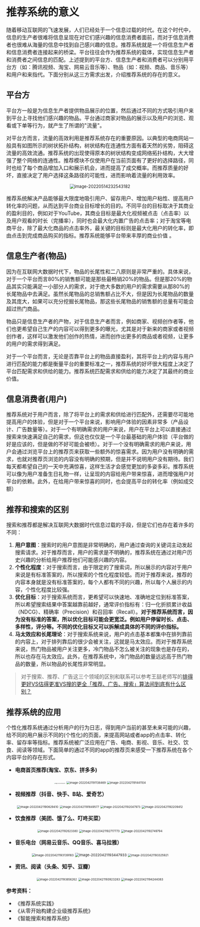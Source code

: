 # 推荐系统的意义

随着移动互联网的飞速发展，人们已经处于一个信息过载的时代。在这个时代中，信息的生产者很难将信息呈现在对它们感兴趣的信息消费者面前，而对于信息消费者也很难从海量的信息中找到自己感兴趣的信息。推荐系统就是一个将信息生产者和信息消费者连接起来的桥梁。平台往往会作为推荐系统的载体，实现信息生产者和消费者之间信息的匹配。上述提到的平台方、信息生产者和消费者可以分别用平台方（如：腾讯视频、淘宝、网易云音乐等）、物品（如：视频、商品、音乐等）和用户和来指代。下面分别从这三方需求出发，介绍推荐系统的存在的意义。


## 平台方

平台方一般是为信息生产者提供物品展示的位置，然后通过不同的方式吸引用户来到平台上寻找他们感兴趣的物品。平台通过商家对物品的展示以及用户的浏览、观看或下单等行为，就产生了所谓的"流量"。

对平台方而言，流量的高效利用是推荐系统存在的重要原因。以典型的电商网站一般具有如图所示的树状拓扑结构，树状结构在连通性方面有着天然的劣势，阻碍这流量的高效流通。推荐系统的出现使得原本的树状结构变成网络拓扑结构，大大增强了整个网络的连通性。推荐模块不仅使用户在当前页面有了更好的选择路径，同时也给了每个商品增加入口和展示机会，进而提高了成交概率。而推荐质量的好坏，直接决定了用户选择这条路径的可能性，进而影响着流量的利用效率。

<div align=center>
<img src="https://typoraimg-1252051831.cos.ap-guangzhou.myqcloud.com/image-20220514232543182.png" alt="image-20220514232543182" style="zoom: 80%;" />
</div>

推荐系统解决产品能够最大限度地吸引用户、留存用户、增加用户粘性、提高用户转化率的问题，从而达到平台商业目标增长的目的。不同平台的目标取决于其商业的盈利目的，例如对于YouTube，其商业目标是最大化视频被点击（点击率）以及用户观看的时长（完播率），同时也会最大化内置广告的点击率；对于淘宝等电商平台，除了最大化商品的点击率外，最关键的目标则是最大化用户的转化率，即由点击到完成商品购买的指标。推荐系统能够平台带来丰厚的商业价值 。


## 信息生产者(物品)

因为在互联网大数据时代下，物品的长尾性和二八原则是非常严重的。具体来说，对于一个平台而言80%的销售额可能是那些最畅销20%的物品。但是那20%的物品其实只能满足一小部分人的需求，对于绝大多数的用户的需求需要从那80%的长尾物品中去满足。虽然长尾物品的总销售额占比不大，但是因为长尾物品的数量及其庞大，如果可以充分挖掘长尾物品，那这些长尾物品的销售额的总量有可能会超过热门商品。

物品只是信息生产者的产物，对于信息生产者而言，例如商家、视频创作者等，他们也更希望自己生产的内容可以得到更多的曝光，尤其是对于新来的商家或者视频创作者，这样可以激发他们创作的热情，进而创作出更多的商品或者视频，让更多的用户的需求得到满足。

对于一个平台而言，无论是否靠平台上的物品直接盈利，其将平台上的内容与用户进行匹配的能力都是衡量平台的重要标准之一，推荐系统的好坏很大程度上决定了平台匹配需求和供给的能力。推荐系统匹配需求和供给的能力决定了其最终的商业价值。


## 信息消费者(用户)

推荐系统对于用户而言，除了将平台上的需求和供给进行匹配外，还需要尽可能地提高用户的体验，但是对于一个平台来说，影响用户体验的因素非常多（产品设计、广告数量等）。对于一个有明确需求的用户来说，用户在平台上可以直接通过搜索来快速满足自己的需求，但这也仅仅是一个平台最基础的用户体验（平台做的好是应该的，但是做的不好可能会被喷）。对于一个没有明确需求的用户来说，用户会通过浏览平台上的推荐页来获取一些额外的惊喜需求。因为用户没有明确的需求，也就对推荐页浏览的内容没有明确的预期，但是并不说明用户没有期待。我们每天都希望自己的一天中充满惊喜，这样生活才会感觉更加的多姿多彩。推荐系统可以像为用户准备生日礼物一样，让呈现的内容给用户带来惊喜，进而增强用户对平台的依赖。此外，在给用户带来惊喜的同时，也会提高平台的转化率（例如成交额）


## 推荐和搜索的区别

搜索和推荐都是解决互联网大数据时代信息过载的手段，但是它们也存在着许多的不同：
1. **用户意图**：搜索时的用户意图是非常明确的，用户通过查询的关键词主动发起搜索请求。对于推荐而言，用户的需求是不明确的，推荐系统在通过对用户历史兴趣的分析给用户推荐他们可能感兴趣的内容。
2. **个性化程度**：对于搜索而言，由于限定的了搜索词，所以展示的内容对于用户来说是有标准答案的，所以搜索的个性化程度较低。而对于推荐来说，推荐的内容本身就是没有标准答案的，每个人都有不同的兴趣，所以每个人展示的内容，个性化程度比较强。
3. **优化目标**：对于搜索系统而言，更希望可以快速地、准确地定位到标准答案，所以希望搜索结果中答案越靠前越好，通常评价指标有：归一化折损累计收益（NDCG）、精确率（Precision）和召回率（Recall）。**对于推荐系统而言，因为没有标准的答案，所以优化目标可能会更宽泛。例如用户停留时长、点击、多样性，评分等。不同的优化目标又可以拆解成具体的不同的评价指标。**
4. **马太效应和长尾理论**：对于搜索系统来说，用户的点击基本都集中在排列靠前的内容上，对于排列靠后的很少会被关注，这就是马太效应。而对于推荐系统来说，热门物品被用户关注更多，冷门物品不怎么被关注的现象也是存在的，所以也存在马太效应。此外，在推荐系统中，冷门物品的数量远远高于热门物品的数量，所以物品的长尾性非常明显。

> 对于搜索、推荐、广告这三个领域的区别和联系可以参考王喆老师写的[排得更好VS估得更准VS搜的更全「推荐、广告、搜索」算法间到底有什么区别？](https://zhuanlan.zhihu.com/p/430431149)

## 推荐系统的应用
个性化推荐系统通过分析用户的行为日志，得到用户当前的甚至未来可能的兴趣，给不同的用户展示不同的(个性化)的页面，来提高网站或者app的点击率、转化率、留存率等指标。推荐系统被广泛应用在广告、电商、影视、音乐、社交、饮食、阅读等领域。下面简单的通过不同的app的推荐页来感受一下推荐系统在各个内容平台的存在形式。

- **电商首页推荐(淘宝、京东、拼多多)**

<div align=center>
<img src="http://ryluo.oss-cn-chengdu.aliyuncs.com/图片image-20220421190313917.png" alt="image-20220421190313917" style="zoom: 15%;" />
<img src="http://ryluo.oss-cn-chengdu.aliyuncs.com/图片image-20220421191138469.png" alt="image-20220421191138469" style="zoom:53%;" />
<img src="http://ryluo.oss-cn-chengdu.aliyuncs.com/图片image-20220421191441104.png" alt="image-20220421191441104" style="zoom:53%;" />
</div>

- **视频推荐（抖音、快手、B站、爱奇艺）**

<div align=center>
<img src="http://ryluo.oss-cn-chengdu.aliyuncs.com/图片image-20220421190629410.png" alt="image-20220421190629410" style="zoom:55%;" />
<img src="http://ryluo.oss-cn-chengdu.aliyuncs.com/图片image-20220421191849577.png" alt="image-20220421191849577" style="zoom: 53%;" />
<img src="http://ryluo.oss-cn-chengdu.aliyuncs.com/图片image-20220421192047973.png" alt="image-20220421192047973" style="zoom:53%;" />
<img src="http://ryluo.oss-cn-chengdu.aliyuncs.com/图片image-20220421192209412.png" alt="image-20220421192209412" style="zoom:55%;" />
</div>


- **饮食推荐（美团、饿了么、叮咚买菜）**

<div align=center>
<img src="http://ryluo.oss-cn-chengdu.aliyuncs.com/图片image-20220421192623380.png" alt="image-20220421192623380" style="zoom:53%;" />
<img src="http://ryluo.oss-cn-chengdu.aliyuncs.com/图片image-20220421192717773.png" alt="image-20220421192717773" style="zoom:55%;" />
<img src="http://ryluo.oss-cn-chengdu.aliyuncs.com/图片image-20220421192749794.png" alt="image-20220421192749794" style="zoom:55%;" />
</div>


- **音乐电台（网易云音乐、QQ音乐、喜马拉雅）**

<div align=center>
<img src="http://ryluo.oss-cn-chengdu.aliyuncs.com/图片image-20220421193139183.png" alt="image-20220421193139183" style="zoom: 57%;" />
<img src="http://ryluo.oss-cn-chengdu.aliyuncs.com/图片image-20220421193447933.png" alt="image-20220421193447933" style="zoom:68%;" />
<img src="http://ryluo.oss-cn-chengdu.aliyuncs.com/图片image-20220421193325921.png" alt="image-20220421193325921" style="zoom: 54%;" />
</div>


- **资讯、阅读（头条、知乎、豆瓣）**

<div align=center>
<img src="http://ryluo.oss-cn-chengdu.aliyuncs.com/图片image-20220421193856262.png" alt="image-20220421193856262" style="zoom:53%;" />
<img src="http://ryluo.oss-cn-chengdu.aliyuncs.com/图片image-20220421193923283.png" alt="image-20220421193923283" style="zoom:55%;" />
<img src="http://ryluo.oss-cn-chengdu.aliyuncs.com/图片image-20220421194244083.png" alt="image-20220421194244083" style="zoom:55%;" />
</div>


**参考资料：**

- 《推荐系统实践》
- 《从零开始构建企业级推荐系统》
- 《智能搜索和推荐系统》
